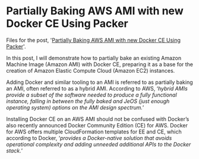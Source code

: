 # Partially Baking AWS AMI with new Docker CE Using Packer

Files for the post, '[Partially Baking AWS AMI with new Docker CE Using Packer](http://programmaticponderings.com/2017/03/05/partially-baking-aws-ami-with-new-docker-ce-using-packer)'.

In this post, I will demonstrate how to partially bake an existing Amazon Machine Image (Amazon AMI) with Docker CE, preparing it as a base for the creation of Amazon Elastic Compute Cloud (Amazon EC2) instances.

Adding Docker and similar tooling to an AMI is referred to as partially baking an AMI, often referred to as a hybrid AMI. According to AWS, ‘_hybrid AMIs provide a subset of the software needed to produce a fully functional instance, falling in between the fully baked and JeOS (just enough operating system) options on the AMI design spectrum._’

Installing Docker CE on an AWS AMI should not be confused with Docker’s also recently announced Docker Community Edition (CE) for AWS. Docker for AWS offers multiple CloudFormation templates for EE and CE, which according to Docker, ‘_provides a Docker-native solution that avoids operational complexity and adding unneeded additional APIs to the Docker stack._’
